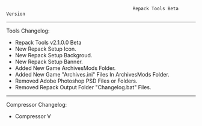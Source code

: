                                                    Repack Tools Beta Version
****************************************************************************************************************************************************
Tools Changelog:
- Repack Tools v2.1.0.0 Beta
- New Repack Setup Icon.
- New Repack Setup Backgroud.
- New Repack Setup Banner.
- Added New Game ArchivesMods Folder.
- Added New Game "Archives.ini" Files In ArchivesMods Folder.
- Removed Adobe Photoshop PSD Files or Folders.
- Removed Repack Output Folder "Changelog.bat" Files.
****************************************************************************************************************************************************
Compressor Changelog:
- Compressor V
